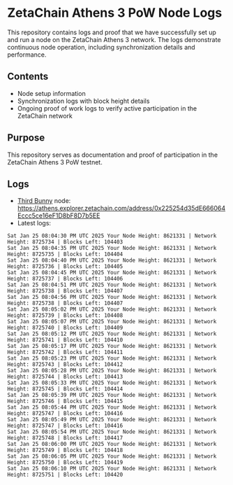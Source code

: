 # ZetaChain Athens 3 PoW Node Logs
This repository contains logs and proof that we have successfully set up and run a node on the ZetaChain Athens 3 network. The logs demonstrate continuous node operation, including synchronization details and performance.

## Contents
- Node setup information
- Synchronization logs with block height details
- Ongoing proof of work logs to verify active participation in the ZetaChain network

## Purpose
This repository serves as documentation and proof of participation in the ZetaChain Athens 3 PoW testnet.

## Logs

- [Third Bunny](https://thirdbunny.xyz/) node: https://athens.explorer.zetachain.com/address/0x225254d35dE666064Eccc5ce16eF1D8bF8D7b5EE
- Latest logs:
```
Sat Jan 25 08:04:30 PM UTC 2025 Your Node Height: 8621331 | Network Height: 8725734 | Blocks Left: 104403
Sat Jan 25 08:04:35 PM UTC 2025 Your Node Height: 8621331 | Network Height: 8725735 | Blocks Left: 104404
Sat Jan 25 08:04:40 PM UTC 2025 Your Node Height: 8621331 | Network Height: 8725736 | Blocks Left: 104405
Sat Jan 25 08:04:45 PM UTC 2025 Your Node Height: 8621331 | Network Height: 8725737 | Blocks Left: 104406
Sat Jan 25 08:04:51 PM UTC 2025 Your Node Height: 8621331 | Network Height: 8725738 | Blocks Left: 104407
Sat Jan 25 08:04:56 PM UTC 2025 Your Node Height: 8621331 | Network Height: 8725738 | Blocks Left: 104407
Sat Jan 25 08:05:02 PM UTC 2025 Your Node Height: 8621331 | Network Height: 8725739 | Blocks Left: 104408
Sat Jan 25 08:05:07 PM UTC 2025 Your Node Height: 8621331 | Network Height: 8725740 | Blocks Left: 104409
Sat Jan 25 08:05:12 PM UTC 2025 Your Node Height: 8621331 | Network Height: 8725741 | Blocks Left: 104410
Sat Jan 25 08:05:17 PM UTC 2025 Your Node Height: 8621331 | Network Height: 8725742 | Blocks Left: 104411
Sat Jan 25 08:05:23 PM UTC 2025 Your Node Height: 8621331 | Network Height: 8725743 | Blocks Left: 104412
Sat Jan 25 08:05:28 PM UTC 2025 Your Node Height: 8621331 | Network Height: 8725744 | Blocks Left: 104413
Sat Jan 25 08:05:33 PM UTC 2025 Your Node Height: 8621331 | Network Height: 8725745 | Blocks Left: 104414
Sat Jan 25 08:05:39 PM UTC 2025 Your Node Height: 8621331 | Network Height: 8725746 | Blocks Left: 104415
Sat Jan 25 08:05:44 PM UTC 2025 Your Node Height: 8621331 | Network Height: 8725747 | Blocks Left: 104416
Sat Jan 25 08:05:49 PM UTC 2025 Your Node Height: 8621331 | Network Height: 8725747 | Blocks Left: 104416
Sat Jan 25 08:05:54 PM UTC 2025 Your Node Height: 8621331 | Network Height: 8725748 | Blocks Left: 104417
Sat Jan 25 08:06:00 PM UTC 2025 Your Node Height: 8621331 | Network Height: 8725749 | Blocks Left: 104418
Sat Jan 25 08:06:05 PM UTC 2025 Your Node Height: 8621331 | Network Height: 8725750 | Blocks Left: 104419
Sat Jan 25 08:06:10 PM UTC 2025 Your Node Height: 8621331 | Network Height: 8725751 | Blocks Left: 104420
```
